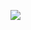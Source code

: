 [![](https://mermaid.ink/img/pako:eNqFlM1O20AUhV9lNBI7kAgkAbJoRZMgsQBFuKzqLm7HN8mU8dxoPE6hgYfpA7Co-gCVmhfrnRkHk7Rqs3LsM9_9OcdeSUUFyoGcGvqi5uC8eD_KbW4F__b2xKXVSpMo0IipqT-HK1FXNThNSXPb-ZDLpMrlR3Fw8EbcHvGt8f3CkAMnhuDX3wzNwuNX4AwNKqXXP2xALgxYr42BqqEeJdIxkxolWYZNWl2gRelxknZZer7-DoV2AgyXdU77naITRwqrOISicuGgQXQToseIKCkwMeao7qj2ba1eEvZZOGSAQc9NjcBTtV3o0nqcOUjzKbLiCp2CgsQEZpvF9RPrhFk3yF3rWeh8W_lS-CSJT6MYjP4algG7Sx2SnWpXQrtXlogHgXa5fo5jYwnaNMzTxDxb5fLXzwAT43teWUVvc_nUaM6C5jFbPz-y04fBV7vUXHscOAG4VbLtN527pnAsJOSKKh_SMHaOXDj3Z_MX2sbBNs0bsUh2bYJ2mPrthHixOEoaR9vCnU6jCtGZoCu157XeoGZHLLu1XfM8BguryKrQLXVBLj3NOnHXSn_SjcVRdEGurE3MfxP3LPQzdBgcYR_ZOrTCgHgHFYZJ23hEbEp2dvw_29vQJg8teT3Vqll0YqXoZ91XnV6_lm0tOp5ISc96__A867WeZ_1dy8NrYTSvElto78XsLKR508Lf3Jb7smRTQBf8zVmF87n0cyyZNuDLAtxdLnP7xDqoPWUPVsmBdzXuS0f1bC4HUzAV_6sXBXgcaeDXrGzuPv0GmsmMlA?type=png)](https://mermaid.live/edit#pako:eNqFlM1O20AUhV9lNBI7kAgkAbJoRZMgsQBFuKzqLm7HN8mU8dxoPE6hgYfpA7Co-gCVmhfrnRkHk7Rqs3LsM9_9OcdeSUUFyoGcGvqi5uC8eD_KbW4F__b2xKXVSpMo0IipqT-HK1FXNThNSXPb-ZDLpMrlR3Fw8EbcHvGt8f3CkAMnhuDX3wzNwuNX4AwNKqXXP2xALgxYr42BqqEeJdIxkxolWYZNWl2gRelxknZZer7-DoV2AgyXdU77naITRwqrOISicuGgQXQToseIKCkwMeao7qj2ba1eEvZZOGSAQc9NjcBTtV3o0nqcOUjzKbLiCp2CgsQEZpvF9RPrhFk3yF3rWeh8W_lS-CSJT6MYjP4algG7Sx2SnWpXQrtXlogHgXa5fo5jYwnaNMzTxDxb5fLXzwAT43teWUVvc_nUaM6C5jFbPz-y04fBV7vUXHscOAG4VbLtN527pnAsJOSKKh_SMHaOXDj3Z_MX2sbBNs0bsUh2bYJ2mPrthHixOEoaR9vCnU6jCtGZoCu157XeoGZHLLu1XfM8BguryKrQLXVBLj3NOnHXSn_SjcVRdEGurE3MfxP3LPQzdBgcYR_ZOrTCgHgHFYZJ23hEbEp2dvw_29vQJg8teT3Vqll0YqXoZ91XnV6_lm0tOp5ISc96__A867WeZ_1dy8NrYTSvElto78XsLKR508Lf3Jb7smRTQBf8zVmF87n0cyyZNuDLAtxdLnP7xDqoPWUPVsmBdzXuS0f1bC4HUzAV_6sXBXgcaeDXrGzuPv0GmsmMlA)